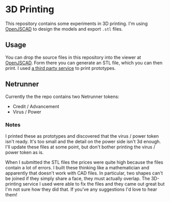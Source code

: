 3D Printing
===========

This repository contains some experiments in 3D printing. I'm using
[OpenJSCAD](http://openjscad.org/) to design the models and export
`.stl` files.

## Usage

You can drop the source files in this repository into the viewer at
[OpenJSCAD](http://openjscad.org/). Form there you can generate an STL
file, which you can then print. I used
[a third party service](https://www.3dprint-uk.co.uk/) to print
prototypes.

## Netrunner

Currently the the repo contains two Netrunner tokens:

* Credit / Advancement
* Virus / Power

### Notes

I printed these as prototypes and discovered that the virus / power
token isn't ready. It's too small and the detail on the power side
isn't 3d enough. I'll update these files at some point, but don't
bother printing the virus / power token as is.

When I submitted the STL files the prices were quite high because the
files contain a lot of errors. I built these thinking like a
mathematician and apparently that doesn't work with CAD files. In
particular, two shapes can't be joined if they simply share a face,
they must actually overlap. The 3D-printing service I used were able
to fix the files and they came out great but I'm not sure how they
did that. If you've any suggestions I'd love to hear them!
